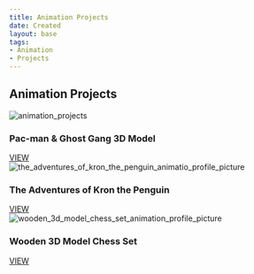 ```yaml
---
title: Animation Projects
date: Created
layout: base
tags:
- Animation
- Projects
---
```


<h2 class="section-head">Animation Projects</h2>
<section class="grid">

  <article class="card">
    <div class="card__img"><img src="/images/animation_projects.png" alt="animation_projects"></div>
    <div class="card__content">
      <h1 class="card__header">Pac-man & Ghost Gang 3D Model</h1>
      <a href="/pac-man _&_ghost_gang_3d_model" button class="card__btn">VIEW</a>
    </div>
  </article>

  <article class="card">
    <div class="card__img"><img src="/images/the_adventures_of_kron_the_penguin_animation_profile_picture.png"
        alt="the_adventures_of_kron_the_penguin_animatio_profile_picture"></div>
    <div class="card__content">
      <h1 class="card__header">The Adventures of Kron the Penguin</h1>
      <a href="/the_adventures_of_kron_the_penguin" button class="card__btn">VIEW</a>
    </div>
  </article>

  <article class="card">
    <div class="card__img"><img src="/images/wooden_3d_model_chess_set_animation_profile_picture.png"
        alt="wooden_3d_model_chess_set_animation_profile_picture"></div>
    <div class="card__content">
      <h1 class="card__header">Wooden 3D Model Chess Set</h1>
      <a href="/wooden_3d_model_chess_set" button class="card__btn">VIEW</a>
    </div>
  </article>

</section>